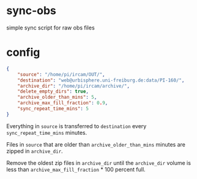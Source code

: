 # sync-obs
simple sync script for raw obs files


# config

``` json
{
    "source": "/home/pi/ircam/OUT/",
    "destination": "web@urbisphere.uni-freiburg.de:data/PI-160/",
    "archive_dir": "/home/pi/ircam/archive/",
    "delete_empty_dirs": true,
    "archive_older_than_mins": 5,
    "archive_max_fill_fraction": 0.9,
    "sync_repeat_time_mins": 5
}
```

Everything in `source` is transferred to `destination` every `sync_repeat_time_mins` minutes.

Files in `source` that are older than `archive_older_than_mins` minutes are zipped in `archive_dir`.

Remove the oldest zip files in `archive_dir` until the `archive_dir` volume is less than `archive_max_fill_fraction` * 100 percent full.

